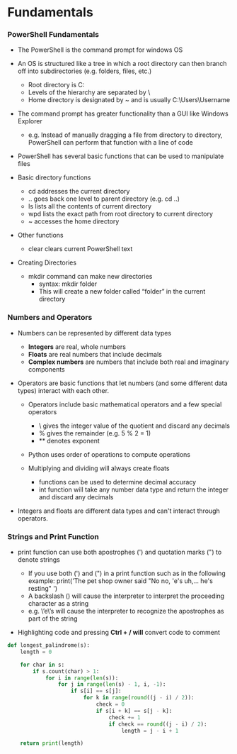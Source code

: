 # Fundamentals

### PowerShell Fundamentals

-	The PowerShell is the command prompt for windows OS
  - An OS is structured like a tree in which a root directory can then branch off into subdirectories (e.g. folders, files, etc.)
    - Root directory is C:
    - Levels of the hierarchy are separated by \
    - Home directory is designated by ~ and is usually C:\Users\Username

  - The command prompt has greater functionality than a GUI like Windows Explorer
    - e.g.  Instead of manually dragging a file from directory to directory, PowerShell can perform that function with a line of code

-	PowerShell has several basic functions that can be used to manipulate files
  - Basic directory functions
    - cd  addresses the current directory
    - ..	goes back one level to parent directory (e.g. cd ..)
    - ls	lists all the contents of current directory
    - wpd	lists the exact path from root directory to current directory
    - ~	accesses the home directory

  - Other functions
    - clear	clears current PowerShell text

- Creating Directories
  - mkdir command can make new directories
    - syntax:  mkdir folder
    - This will create a new folder called “folder” in the current directory

### Numbers and Operators

- Numbers can be represented by different data types
  - **Integers** are real, whole numbers
  - **Floats** are real numbers that include decimals
  - **Complex numbers** are numbers that include both real and imaginary components

- Operators are basic functions that let numbers (and some different data types) interact with each other.
  - Operators include basic mathematical operators and a few special operators
    - \\ gives the integer value of the quotient and discard any decimals
    - % gives the remainder (e.g. 5 % 2 = 1)
    - ** denotes exponent
    
  - Python uses order of operations to compute operations
  - Multiplying and dividing will always create floats
    - functions can be used to determine decimal accuracy
    - int function will take any number data type and return the integer and discard any decimals

- Integers and floats are different data types and can't interact through operators.

### Strings and Print Function

- print function can use both apostrophes (') and quotation marks (") to denote strings
  - If you use both (') and (") in a print function such as in the following example:
    print('The pet shop owner said "No no, 'e's uh,… he's resting" ')
  - A backslash (\) will cause the interpreter to interpret the proceeding character as a string
  - e.g. \’e\’s will cause the interpreter to recognize the apostrophes as part of the string

- Highlighting code and pressing **Ctrl + / will** convert code to comment

```python
def longest_palindrome(s):
    length = 0

    for char in s:
        if s.count(char) > 1:
            for i in range(len(s)):
                for j in range(len(s) - 1, i, -1):
                    if s[i] == s[j]:
                        for k in range(round((j - i) / 2)):
                            check = 0
                            if s[i + k] == s[j - k]:
                                check += 1
                                if check == round((j - i) / 2):
                                    length = j - i + 1

    return print(length)
```
